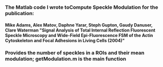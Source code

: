### The Matlab code I wrote to**Compute Speckle Modulation** for the publication:

#### Mike Adams, Alex Matov, Daphne Yarar, Steph Gupton, Gaudy Danuser, Clare Waterman "Signal Analysis of Total Internal Reflection Fluorescent Speckle Microscopy and Wide-Field Epi-Fluorescence FSM of the Actin Cytoskeleton and Focal Adhesions in Living Cells (2004)"

### Provides the number of speckles in a ROIs and their mean modulation; getModulation.m is the main function 

